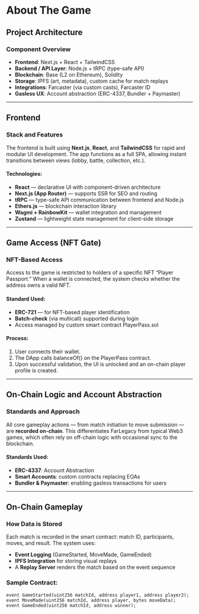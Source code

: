 # About The Game

## Project Architecture

### Component Overview

* **Frontend**: Next.js + React + TailwindCSS
* **Backend / API Layer**: Node.js + tRPC (type-safe API)
* **Blockchain**: Base (L2 on Ethereum), Solidity
* **Storage**: IPFS (art, metadata), custom cache for match replays
* **Integrations**: Farcaster (via custom casts), Farcaster ID
* **Gasless UX**: Account abstraction (ERC-4337, Bundler + Paymaster)

***

## Frontend

### Stack and Features

The frontend is built using **Next.js**, **React**, and **TailwindCSS** for rapid and modular UI development. The app functions as a full SPA, allowing instant transitions between views (lobby, battle, collection, etc.).

#### Technologies:

* **React** — declarative UI with component-driven architecture
* **Next.js (App Router)** — supports SSR for SEO and routing
* **tRPC** — type-safe API communication between frontend and Node.js
* **Ethers.js** — blockchain interaction library
* **Wagmi + RainbowKit** — wallet integration and management
* **Zustand** — lightweight state management for client-side storage

***

## Game Access (NFT Gate)

### NFT-Based Access

Access to the game is restricted to holders of a specific NFT “Player Passport.” When a wallet is connected, the system checks whether the address owns a valid NFT.

#### Standard Used:

* **ERC-721** — for NFT-based player identification
* **Batch-check** (via multicall) supported during login
* Access managed by custom smart contract PlayerPass.sol

#### Process:

1. User connects their wallet.
2. The DApp calls balanceOf() on the PlayerPass contract.
3. Upon successful validation, the UI is unlocked and an on-chain player profile is created.

***

## On-Chain Logic and Account Abstraction

### Standards and Approach

All core gameplay actions — from match initiation to move submission — are **recorded on-chain**. This differentiates FarLegacy from typical Web3 games, which often rely on off-chain logic with occasional sync to the blockchain.

#### Standards Used:

* **ERC-4337**: Account Abstraction
* **Smart Accounts**: custom contracts replacing EOAs
* **Bundler & Paymaster**: enabling gasless transactions for users

***

## On-Chain Gameplay

### **How Data is Stored**

Each match is recorded in the smart contract: match ID, participants, moves, and result. The system uses:

* **Event Logging** (GameStarted, MoveMade, GameEnded)
* **IPFS Integration** for storing visual replays
* A **Replay Server** renders the match based on the event sequence

### Sample Contract:&#x20;

```solidity
event GameStarted(uint256 matchId, address player1, address player2);
event MoveMade(uint256 matchId, address player, bytes moveData);
event GameEnded(uint256 matchId, address winner);
```
